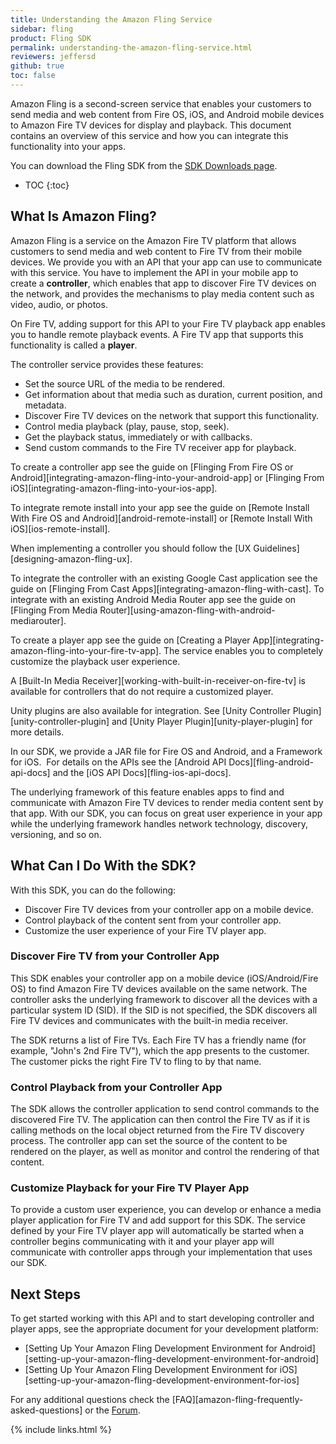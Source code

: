 ```yaml
---
title: Understanding the Amazon Fling Service
sidebar: fling
product: Fling SDK
permalink: understanding-the-amazon-fling-service.html
reviewers: jeffersd
github: true
toc: false
---
```


Amazon Fling is a second-screen service that enables your customers to send media and web content from Fire OS, iOS, and Android mobile devices to Amazon Fire TV devices for display and playback. This document contains an overview of this service and how you can integrate this functionality into your apps.

You can download the Fling SDK from the [SDK Downloads page](https://developer.amazon.com/public/resources/development-tools/sdk#Amazon%20Fire%20TV%20SDKs).

* TOC
{:toc}

## What Is Amazon Fling?

Amazon Fling is a service on the Amazon Fire TV platform that allows customers to send media and web content to Fire TV from their mobile devices. We provide you with an API that your app can use to communicate with this service. You have to implement the API in your mobile app to create a **controller**, which enables that app to discover Fire TV devices on the network, and provides the mechanisms to play media content such as video, audio, or photos.

On Fire TV, adding support for this API to your Fire TV playback app enables you to handle remote playback events. A Fire TV app that supports this functionality is called a **player**.  

The controller service provides these features:

*  Set the source URL of the media to be rendered.
*  Get information about that media such as duration, current position, and metadata.
*  Discover Fire TV devices on the network that support this functionality.  
*  Control media playback (play, pause, stop, seek).
*  Get the playback status, immediately or with callbacks.
*  Send custom commands to the Fire TV receiver app for playback.

To create a controller app see the guide on [Flinging From Fire OS or Android][integrating-amazon-fling-into-your-android-app] or [Flinging From iOS][integrating-amazon-fling-into-your-ios-app].

To integrate remote install into your app see the guide on [Remote Install With Fire OS and Android][android-remote-install] or [Remote Install With iOS][ios-remote-install].  

When implementing a controller you should follow the [UX Guidelines][designing-amazon-fling-ux]. 

To integrate the controller with an existing Google Cast application see the guide on [Flinging From Cast Apps][integrating-amazon-fling-with-cast]. To integrate with an existing Android Media Router app see the guide on [Flinging From Media Router][using-amazon-fling-with-android-mediarouter].

To create a player app see the guide on [Creating a Player App][integrating-amazon-fling-into-your-fire-tv-app]. The service enables you to completely customize the playback user experience.

A [Built-In Media Receiver][working-with-built-in-receiver-on-fire-tv] is available for controllers that do not require a customized player.

Unity plugins are also available for integration. See [Unity Controller Plugin][unity-controller-plugin] and [Unity Player Plugin][unity-player-plugin] for more details.  

In our SDK, we provide a JAR file for Fire OS and Android, and a Framework for iOS.  For details on the APIs see the [Android API Docs][fling-android-api-docs] and the [iOS API Docs][fling-ios-api-docs].

The underlying framework of this feature enables apps to find and communicate with Amazon Fire TV devices to render media content sent by that app. With our SDK, you can focus on great user experience in your app while the underlying framework handles network technology, discovery, versioning, and so on.

## What Can I Do With the SDK?

With this SDK, you can do the following:

*  Discover Fire TV devices from your controller app on a mobile device.
*  Control playback of the content sent from your controller app.
*  Customize the user experience of your Fire TV player app.  

### Discover Fire TV from your Controller App  

This SDK enables your controller app on a mobile device (iOS/Android/Fire OS) to find Amazon Fire TV devices available on the same network. The controller asks the underlying framework to discover all the devices with a particular system ID (SID). If the SID is not specified, the SDK discovers all Fire TV devices and communicates with the built-in media receiver.

The SDK returns a list of Fire TVs. Each Fire TV has a friendly name (for example, "John's 2nd Fire TV"), which the app presents to the customer. The customer picks the right Fire TV to fling to by that name.

### Control Playback from your Controller App  

The SDK allows the controller application to send control commands to the discovered Fire TV. The application can then control the Fire TV as if it is calling methods on the local object returned from the Fire TV discovery process. The controller app can set the source of the content to be rendered on the player, as well as monitor and control the rendering of that content.

### Customize Playback for your Fire TV Player App 

To provide a custom user experience, you can develop or enhance a media player application for Fire TV and add support for this SDK. The service defined by your Fire TV player app will automatically be started when a controller begins communicating with it and your player app will communicate with controller apps through your implementation that uses our SDK.

## Next Steps

To get started working with this API and to start developing controller and player apps, see the appropriate document for your development platform:   

*  [Setting Up Your Amazon Fling Development Environment for Android][setting-up-your-amazon-fling-development-environment-for-android]
*  [Setting Up Your Amazon Fling Development Environment for iOS][setting-up-your-amazon-fling-development-environment-for-ios]

For any additional questions check the [FAQ][amazon-fling-frequently-asked-questions] or the [Forum](https://forums.developer.amazon.com/spaces/66/index.html).

{% include links.html %}

